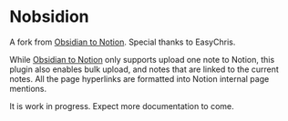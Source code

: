 # Nobsidion

A fork from [Obsidian to Notion](https://github.com/EasyChris/obsidian-to-notion/). Special thanks to EasyChris.

While [Obsidian to Notion](https://github.com/EasyChris/obsidian-to-notion/) only supports upload one note to Notion, this plugin also enables bulk upload, and notes that are linked to the current notes. All the page hyperlinks are formatted into Notion internal page mentions.

It is work in progress. Expect more documentation to come.

